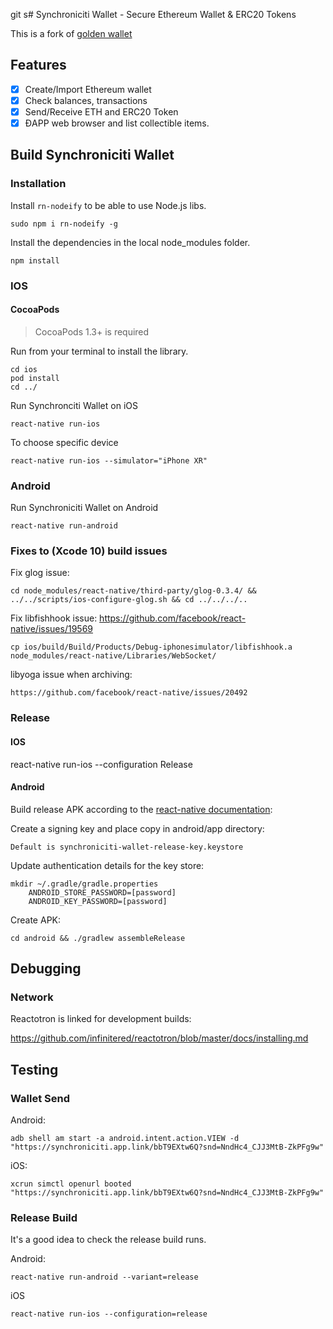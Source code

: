 git s# Synchroniciti Wallet - Secure Ethereum Wallet & ERC20 Tokens

This is a fork of [golden wallet](https://github.com/goldennetwork/golden-wallet-react-native)

## Features

- [x] Create/Import Ethereum wallet
- [x] Check balances, transactions
- [x] Send/Receive ETH and ERC20 Token
- [x] ĐAPP web browser and list collectible items.

## Build Synchroniciti Wallet 
### Installation
Install `rn-nodeify` to be able to use Node.js libs.
	
	sudo npm i rn-nodeify -g

Install the dependencies in the local node_modules folder.

	npm install

### IOS
#### CocoaPods
> CocoaPods 1.3+ is required

Run from your terminal to install the library.
	
	cd ios
	pod install
	cd ../
	
Run Synchronciti Wallet on iOS
	
	react-native run-ios

To choose specific device

	react-native run-ios --simulator="iPhone XR"

### Android
Run Synchroniciti Wallet on Android

	react-native run-android

### Fixes to (Xcode 10) build issues

Fix glog issue:

	cd node_modules/react-native/third-party/glog-0.3.4/ && ../../scripts/ios-configure-glog.sh && cd ../../../..

Fix libfishhook issue:
https://github.com/facebook/react-native/issues/19569

	cp ios/build/Build/Products/Debug-iphonesimulator/libfishhook.a node_modules/react-native/Libraries/WebSocket/

libyoga issue when archiving:

	https://github.com/facebook/react-native/issues/20492

### Release
#### IOS

react-native run-ios --configuration Release

#### Android

Build release APK according to the [react-native documentation](https://facebook.github.io/react-native/docs/signed-apk-android):

Create a signing key and place copy in android/app directory:

	Default is synchroniciti-wallet-release-key.keystore

Update authentication details for the key store:

	mkdir ~/.gradle/gradle.properties
		ANDROID_STORE_PASSWORD=[password]
		ANDROID_KEY_PASSWORD=[password]

Create APK:

	cd android && ./gradlew assembleRelease

## Debugging

### Network

Reactotron is linked for development builds:

https://github.com/infinitered/reactotron/blob/master/docs/installing.md

## Testing

### Wallet Send 

Android:

	adb shell am start -a android.intent.action.VIEW -d "https://synchroniciti.app.link/bbT9EXtw6Q?snd=NndHc4_CJJ3MtB-ZkPFg9w"

iOS:

	xcrun simctl openurl booted "https://synchroniciti.app.link/bbT9EXtw6Q?snd=NndHc4_CJJ3MtB-ZkPFg9w"
	
### Release Build

It's a good idea to check the release build runs.

Android:

	react-native run-android --variant=release

iOS

	react-native run-ios --configuration=release